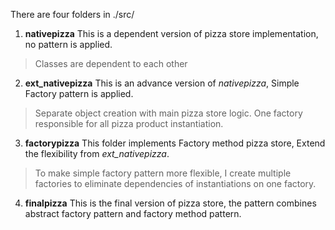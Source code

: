 There are four folders in ./src/

1. **nativepizza**
This is a dependent version of pizza store implementation, no pattern is applied. 
> Classes are dependent to each other

2. **ext_nativepizza**
This is an advance version of *nativepizza*, Simple Factory pattern is applied.
> Separate object creation with main pizza store logic. One factory responsible for all pizza product instantiation.

3. **factorypizza**
This folder implements Factory method pizza store, Extend the flexibility from *ext_nativepizza*.
> To make simple factory pattern more flexible, I create multiple factories to eliminate dependencies of instantiations on one factory.

4. **finalpizza**
This is the final version of pizza store, the pattern combines abstract factory pattern and factory method pattern.
